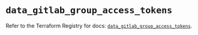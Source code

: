 # `data_gitlab_group_access_tokens`

Refer to the Terraform Registry for docs: [`data_gitlab_group_access_tokens`](https://registry.terraform.io/providers/gitlabhq/gitlab/18.0.0/docs/data-sources/group_access_tokens).

